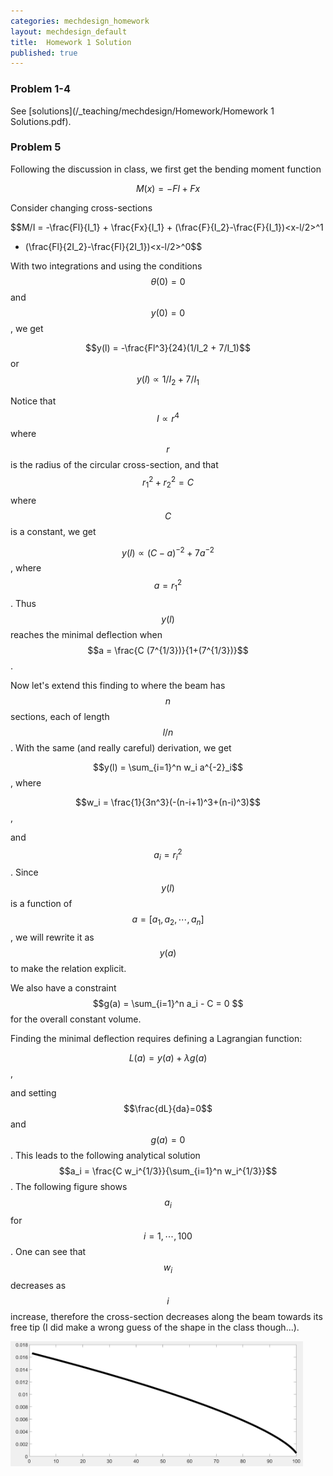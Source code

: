 ```yaml
---
categories: mechdesign_homework
layout: mechdesign_default
title:  Homework 1 Solution
published: true
---
```

<style TYPE="text/css">
code.has-jax {font: inherit; font-size: 100%; background: inherit; border: inherit;}
</style>
<script type="text/x-mathjax-config">
MathJax.Hub.Config({
    tex2jax: {
        inlineMath: [['$','$'], ['\\(','\\)']],
        skipTags: ['script', 'noscript', 'style', 'textarea', 'pre'] // removed 'code' entry
    }
});
MathJax.Hub.Queue(function() {
    var all = MathJax.Hub.getAllJax(), i;
    for(i = 0; i < all.length; i += 1) {
        all[i].SourceElement().parentNode.className += ' has-jax';
    }
});
</script>
<script type="text/javascript" src="http://cdn.mathjax.org/mathjax/latest/MathJax.js?config=TeX-AMS-MML_HTMLorMML"></script>


### Problem 1-4

See [solutions](/_teaching/mechdesign/Homework/Homework 1 Solutions.pdf).

### Problem 5

Following the discussion in class, we first get the bending moment function

$$M(x) = -Fl+Fx$$

Consider changing cross-sections

$$M/I = -\frac{Fl}{I_1} + \frac{Fx}{I_1} + (\frac{F}{I_2}-\frac{F}{I_1})<x-l/2>^1 
+ (\frac{Fl}{2I_2}-\frac{Fl}{2I_1})<x-l/2>^0$$

With two integrations and using the conditions $$\theta(0) = 0$$ and $$y(0)=0$$, we get

$$y(l) = -\frac{Fl^3}{24}(1/I_2 + 7/I_1)$$ or $$y(l) \propto 1/I_2 + 7/I_1 $$

Notice that $$I \propto r^4 $$ where $$r$$ is the radius of the circular cross-section, and that
$$r_1^2 + r_2^2 = C$$ where $$C$$ is a constant, we get

$$y(l) \propto (C-a)^{-2} + 7a^{-2}$$, where $$a = r_1^2$$. Thus $$y(l)$$ reaches the minimal deflection when
$$a = \frac{C (7^{1/3})}{1+(7^{1/3})}$$.

Now let's extend this finding to where the beam has $$n$$ sections, each of length $$l/n$$. 
With the same (and really careful) derivation, we get

$$y(l) = \sum_{i=1}^n w_i a^{-2}_i$$, where 

$$w_i = \frac{1}{3n^3}(-(n-i+1)^3+(n-i)^3)$$, 
        
and $$a_i = r_i^2$$. Since $$y(l)$$ is a function of $$a=[a_1,a_2,\cdots,a_n]$$, we will rewrite it as
$$y(a)$$ to make the relation explicit.

We also have a constraint $$g(a) = \sum_{i=1}^n a_i - C = 0 $$ for the overall constant volume.

Finding the minimal deflection requires defining a Lagrangian function:

$$L(a) = y(a) + \lambda g(a)$$,

and setting $$\frac{dL}{da}=0$$ and $$g(a)=0$$. This leads to the following analytical 
solution $$a_i = \frac{C w_i^{1/3}}{\sum_{i=1}^n w_i^{1/3}}$$. The following figure shows $$a_i$$ for 
$$i=1,\cdots,100$$. One can see that $$w_i$$ decreases as $$i$$ increase, therefore the cross-section decreases along 
the beam towards its free tip (I did make a wrong guess of the shape in the class though...).

<img src="/_images/mechdesign/hw1sln1.png" alt="Drawing" style="height: 200px;"/> 






        





